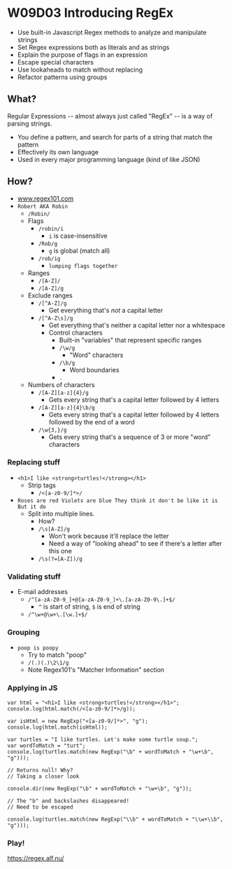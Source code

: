 # W09D03 Introducing RegEx

- Use built-in Javascript Regex methods to analyze and manipulate strings
- Set Regex expressions both as literals and as strings
- Explain the purpose of flags in an expression
- Escape special characters
- Use lookaheads to match without replacing
- Refactor patterns using groups

## What?

Regular Expressions -- almost always just called "RegEx" -- is a way of parsing strings.
  - You define a pattern, and search for parts of a string that match the pattern
  - Effectively its own language
  - Used in every major programming language (kind of like JSON)

## How?

- www.regex101.com
- `Robert AKA Robin`
  - `/Robin/`
  - Flags
    - `/robin/i`
      - `i` is case-insensitive
    - `/Rob/g`
      - `g` is global (match all)
    - `/rob/ig`
      - `lumping flags together`
  - Ranges
    - `/[A-Z]/`
    - `/[A-Z]/g`
  - Exclude ranges
    - `/[^A-Z]/g`
      - Get everything that's *not* a capital letter
    - `/[^A-Z\s]/g`
      - Get everything that's neither a capital letter nor a whitespace
      - Control characters
        - Built-in "variables" that represent specific ranges
        - `/\w/g`
          - "Word" characters
        - `/\b/g`
          - Word boundaries
        - `.`
  - Numbers of characters
    - `/[A-Z][a-z]{4}/g`
      - Gets every string that's a capital letter followed by 4 letters
    - `/[A-Z][a-z]{4}\b/g`
      - Gets every string that's a capital letter followed by 4 letters followed by the end of a word
    - `/\w{3,}/g`
      - Gets every string that's a sequence of 3 or more "word" characters

### Replacing stuff

- `<h1>I like <strong>turtles!</strong></h1>`
  - Strip tags
    - `/<[a-z0-9/]*>/`
- `Roses are red Violets are blue They think it don't be like it is But it do`
  - Split into multiple lines.
    - How?
    - `/\s[A-Z]/g`
      - Won't work because it'll replace the letter
      - Need a way of "looking ahead" to see if there's a letter after this one
    - `/\s(?=[A-Z])/g`

### Validating stuff

- E-mail addresses
  - `/^[a-zA-Z0-9_]+@[a-zA-Z0-9_]+\.[a-zA-Z0-9\.]+$/`
    - `^` is start of string, `$` is end of string
  - `/^\w+@\w+\.[\w.]+$/`

### Grouping

- `poop is poopy`
  - Try to match "poop"
  - `/(.)(.)\2\1/g`
  - Note Regex101's "Matcher Information" section

### Applying in JS

```
var html = "<h1>I like <strong>turtles!</strong></h1>";
console.log(html.match(/<[a-z0-9/]*>/g));

var isHtml = new RegExp("<[a-z0-9/]*>", "g");
console.log(html.match(isHtml));

var turtles = "I like turtles. Let's make some turtle soup.";
var wordToMatch = "turt";
console.log(turtles.match(new RegExp("\b" + wordToMatch + "\w+\b", "g")));

// Returns null! Why?
// Taking a closer look

console.dir(new RegExp("\b" + wordToMatch + "\w+\b", "g"));

// The "b" and backslashes disappeared!
// Need to be escaped

console.log(turtles.match(new RegExp("\\b" + wordToMatch + "\\w+\\b", "g")));
``` 

### Play!

https://regex.alf.nu/
